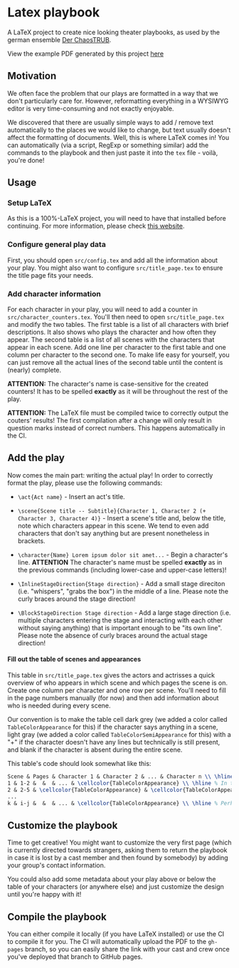 # Latex playbook
A LaTeX project to create nice looking theater playbooks, as used by the german ensemble [Der ChaosTRUB](http://chaostrub.de).

View the example PDF generated by this project [here](https://lbbo.github.io/latex-playbook/play.pdf)

## Motivation
We often face the problem that our plays are formatted in a way that we don't particularly care for. However, reformatting everything in a WYSIWYG editor is very time-consuming and not exactly enjoyable.

We discovered that there are usually simple ways to add / remove text automatically to the places we would like to change, but text usually doesn't affect the formatting of documents. Well, this is where LaTeX comes in! You can automatically (via a script, RegExp or something similar) add the commands to the playbook and then just paste it into the `tex` file - voilà, you're done!

## Usage
### Setup LaTeX
As this is a 100%-LaTeX project, you will need to have that installed before continuing. For more information, please check [this website](https://www.latex-project.org/get/).

### Configure general play data
First, you should open `src/config.tex` and add all the information about your play. You might also want to configure `src/title_page.tex` to ensure the title page fits your needs.

### Add character information
For each character in your play, you will need to add a counter in `src/character_counters.tex`. You'll then need to open `src/title_page.tex` and modify the two tables. The first table is a list of all characters with brief descriptions. It also shows who plays the character and how often they appear. The second table is a list of all scenes with the characters that appear in each scene. Add one line per character to the first table and one column per character to the second one. To make life easy for yourself, you can just remove all the actual lines of the second table until the content is (nearly) complete.

**ATTENTION:** The character's name is case-sensitive for the created counters! It has to be spelled **exactly** as it will be throughout the rest of the play.

**ATTENTION:** The LaTeX file must be compiled twice to correctly output the couters' results! The first compilation after a change will only result in question marks instead of correct numbers. This happens automatically in the CI.

## Add the play
Now comes the main part: writing the actual play! In order to correctly format the play, please use the following commands:

* `\act{Act name}` - Insert an act's title.

* `\scene{Scene title -- Subtitle}{Character 1, Character 2 (+ Character 3, Character 4)}` - Insert a scene's title and, below the title, note which characters appear in this scene. We tend to even add characters that don't say anything but are present nonetheless in brackets.

* `\character{Name} Lorem ipsum dolor sit amet...` - Begin a character's line. **ATTENTION** The character's name must be spelled **exactly** as in the previous commands (including lower-case and upper-case letters)!

* `\InlineStageDirection{Stage direction}` - Add a small stage direciton (i.e. "whispers", "grabs the box") in the middle of a line. Please note the curly braces around the stage direction!

* `\BlockStageDirection Stage direction` - Add a large stage direction (i.e. multiple characters entering the stage and interacting with each other without saying anything) that is important enough to be "its own line". Please note the absence of curly braces around the actual stage direction!

#### Fill out the table of scenes and appearances
This table in `src/title_page.tex` gives the actors and actrisses a quick overview of who appears in which scene and which pages the scene is on. Create one column per character and one row per scene. You'll need to fill in the page numbers manually (for now) and then add information about who is needed during every scene.

Our convention is to make the table cell dark grey (we added a color called `TableColorAppearance` for this) if the character says anything in a scene, light gray (we added a color called `TableColorSemiAppearance` for this) with a "+" if the character doesn't have any lines but technically is still present, and blank if the character is absent during the entire scene.

This table's code should look somewhat like this:

```tex
Scene & Pages & Character 1 & Character 2 & ... & Character n \\ \hline
1 & 1-2 &  &  & ... & \cellcolor{TableColorAppearance} \\ \hline % In this scene, Character n might be having a monologue
2 & 2-5 & \cellcolor{TableColorAppearance} & \cellcolor{TableColorAppearance} & ... & \cellcolor{TableColorSemiAppearance} + \\ \hline % Now Character 1 and Character 2 might be discussing something while Character n is just observing from the background
...
k & i-j &  &  & ... & \cellcolor{TableColorAppearance} \\ \hline % Perhaps Character n ends the play with another monologue
```

## Customize the playbook
Time to get creative! You might want to customize the very first page (which is currently directed towards strangers, asking them to return the playbook in case it is lost by a cast member and then found by somebody) by adding your group's contact information.

You could also add some metadata about your play above or below the table of your characters (or anywhere else) and just customize the design until you're happy with it!

## Compile the playbook
You can either compile it locally (if you have LaTeX installed) or use the CI to compile it for you. The CI will automatically upload the PDF to the `gh-pages` branch, so you can easily share the link with your cast and crew once you've deployed that branch to GitHub pages.
